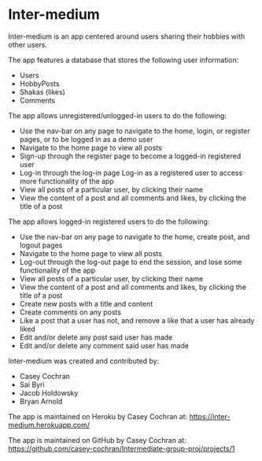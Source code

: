 # Inter-medium

Inter-medium is an app centered around users sharing their hobbies with other users.

The app features a database that stores the following user information:

* Users
* HobbyPosts
* Shakas (likes)
* Comments

The app allows unregistered/unlogged-in users to do the following:
* Use the nav-bar on any page to navigate to the home, login, or register pages, or to be logged in as a demo user
* Navigate to the home page to view all posts
* Sign-up through the register page to become a logged-in registered user
* Log-in through the log-in page Log-in as a registered user to access more functionality of the app
* View all posts of a particular user, by clicking their name
* View the content of a post and all comments and likes, by clicking the title of a post

The app allows logged-in registered users to do the following:
* Use the nav-bar on any page to navigate to the home, create post, and logout pages
* Navigate to the home page to view all posts
* Log-out through the log-out page to end the session, and lose some functionality of the app
* View all posts of a particular user, by clicking their name
* View the content of a post and all comments and likes, by clicking the title of a post
* Create new posts with a title and content
* Create comments on any posts
* Like a post that a user has not, and remove a like that a user has already liked
* Edit and/or delete any post said user has made
* Edit and/or delete any comment said user has made

Inter-medium was created and contributed by:

* Casey Cochran
* Sai Byri
* Jacob Holdowsky
* Bryan Arnold

The app is maintained on Heroku by Casey Cochran at:
https://inter-medium.herokuapp.com/

The app is maintained on GitHub by Casey Cochran at:
https://github.com/casey-cochran/Intermediate-group-proj/projects/1

